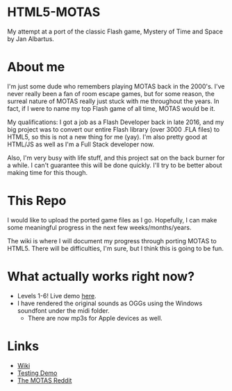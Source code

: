 # HTML5-MOTAS
My attempt at a port of the classic Flash game, Mystery of Time and Space by Jan Albartus.

# About me
I'm just some dude who remembers playing MOTAS back in the 2000's. I've never really been a fan of room escape games, but for some reason, the surreal nature of MOTAS really just stuck with me throughout the years. In fact, if I were to name my top Flash game of all time, MOTAS would be it.

My qualifications: I got a job as a Flash Developer back in late 2016, and my big project was to convert our entire Flash library (over 3000 .FLA files) to HTML5, so this is not a new thing for me (yay). I'm also pretty good at HTML/JS as well as I'm a Full Stack developer now.

Also, I'm very busy with life stuff, and this project sat on the back burner for a while. I can't guarantee this will be done quickly. I'll try to be better about making time for this though.

# This Repo
I would like to upload the ported game files as I go. Hopefully, I can make some meaningful progress in the next few weeks/months/years.

The wiki is where I will document my progress through porting MOTAS to HTML5. There will be difficulties, I'm sure, but I think this is going to be fun.

# What actually works right now?
- Levels 1-6! Live demo [here][1].
- I have rendered the original sounds as OGGs using the Windows soundfont under the midi folder.
	- There are now mp3s for Apple devices as well.

# Links
- [Wiki][2]
- [Testing Demo][1]
- [The MOTAS Reddit][3]

[1]: https://calculuswhiz.github.io/HTML5-MOTAS/Exported/MOTASMain.html
[2]: https://github.com/calculuswhiz/HTML5-MOTAS/wiki
[3]: https://www.reddit.com/r/MOTAS/
